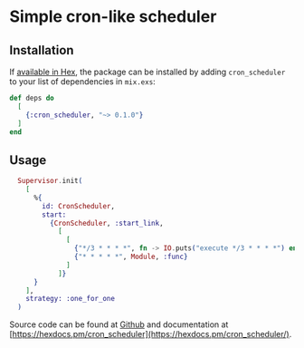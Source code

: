 # Simple cron-like scheduler

## Installation

If [available in Hex](https://hex.pm/docs/publish), the package can be installed
by adding `cron_scheduler` to your list of dependencies in `mix.exs`:

```elixir
def deps do
  [
    {:cron_scheduler, "~> 0.1.0"}
  ]
end
```

## Usage
```elixir
  Supervisor.init(
    [
      %{
        id: CronScheduler,
        start:
          {CronScheduler, :start_link,
            [
              [
                {"*/3 * * * *", fn -> IO.puts("execute */3 * * * *") end},
                {"* * * * *", Module, :func}
              ]
            ]}
      }
    ],
    strategy: :one_for_one
  )
```

Source code can be found at [Github](https://github.com/drumser/cron-scheduler)
and documentation at [https://hexdocs.pm/cron_scheduler](https://hexdocs.pm/cron_scheduler/).

